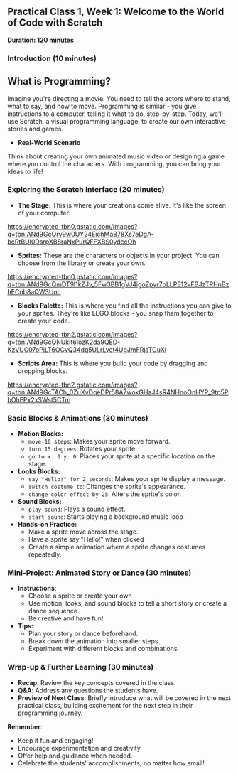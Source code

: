**Practical Class 1, Week 1: Welcome to the World of Code with Scratch**
------------------------------------------------------------------------

**Duration: 120 minutes**

### **Introduction (10 minutes)**

**What is Programming?**
------------------------

Imagine you're directing a movie. You need to tell the actors where to stand, what to say, and how to move. Programming is similar - you give instructions to a computer, telling it what to do, step-by-step. Today, we'll use Scratch, a visual programming language, to create our own interactive stories and games.

-   **Real-World Scenario**

Think about creating your own animated music video or designing a game where you control the characters. With programming, you can bring your ideas to life!

### **Exploring the Scratch Interface (20 minutes)**

-   **The Stage:** This is where your creations come alive. It's like the screen of your computer.

<https://encrypted-tbn0.gstatic.com/images?q=tbn:ANd9GcQrv9w0UY24EichMaB78Xs7eDgA-bcRtBUI0DsrpXB8raNxPurQFFXBS0ydccOh>

-   **Sprites:** These are the characters or objects in your project. You can choose from the library or create your own.

<https://encrypted-tbn0.gstatic.com/images?q=tbn:ANd9GcQmDT9l1kZJv_5Fw3BB1gVJ4igoZpyr7bLLPE12vFBJzTRHnBzhECnb8aQW3Unc>

-   **Blocks Palette:** This is where you find all the instructions you can give to your sprites. They're like LEGO blocks - you snap them together to create your code.

<https://encrypted-tbn2.gstatic.com/images?q=tbn:ANd9GcQNUkIt6lozK2da9QED-KzVUC07oPjLT6OCvQ34dq5ULrLvet4UgJmFRjaTGuXI>

-   **Scripts Area:** This is where you build your code by dragging and dropping blocks.

<https://encrypted-tbn2.gstatic.com/images?q=tbn:ANd9GcTACh_0ZuXvDqeDPr58A7wokGHaJ4sR4NHnoOnHYP_9tp5PbOhFPx2xSWst5CTm>

### **Basic Blocks & Animations (30 minutes)**

-   **Motion Blocks:**
    -   `move 10 steps`: Makes your sprite move forward.
    -   `turn 15 degrees`: Rotates your sprite.
    -   `go to x: 0 y: 0`: Places your sprite at a specific location on the stage.
-   **Looks Blocks:**
    -   `say "Hello!" for 2 seconds`: Makes your sprite display a message.
    -   `switch costume to`: Changes the sprite's appearance.
    -   `change color effect by 25`: Alters the sprite's color.
-   **Sound Blocks:**
    -   `play sound`: Plays a sound effect.
    -   `start sound`: Starts playing a background music loop
-   **Hands-on Practice:**
    -   Make a sprite move across the stage.
    -   Have a sprite say "Hello!" when clicked
    -   Create a simple animation where a sprite changes costumes repeatedly.

### **Mini-Project: Animated Story or Dance (30 minutes)**

-   **Instructions**:
    -   Choose a sprite or create your own
    -   Use motion, looks, and sound blocks to tell a short story or create a dance sequence.
    -   Be creative and have fun!
-   **Tips:**
    -   Plan your story or dance beforehand.
    -   Break down the animation into smaller steps.
    -   Experiment with different blocks and combinations.

### **Wrap-up & Further Learning (30 minutes)**

-   **Recap**: Review the key concepts covered in the class.
-   **Q&A**: Address any questions the students have.
-   **Preview of Next Class**: Briefly introduce what will be covered in the next practical class, building excitement for the next step in their programming journey.

**Remember**:

-   Keep it fun and engaging!
-   Encourage experimentation and creativity
-   Offer help and guidance when needed.
-   Celebrate the students' accomplishments, no matter how small!